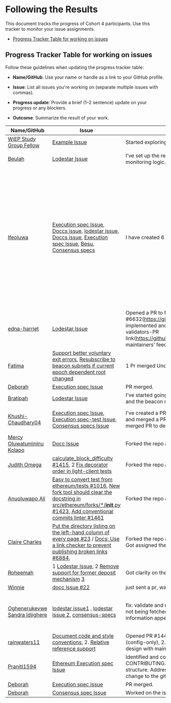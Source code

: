 # Following the Results

This document tracks the progress of Cohort 4 participants. Use this tracker to monitor your issue assignments.

- [Progress Tracker Table for working on issues](#progress-tracker-table)

## Progress Tracker Table for working on issues

Follow these guidelines when updating the progress tracker table:

- **Name/GitHub**: Use your name or handle as a link to your GitHub profile.

- **Issue**: List all issues you're working on (separate multiple issues with commas).
- **Progress update**: Provide a brief (1–2 sentence) update on your progress or any blockers.
- **Outcome**: Summarize the result of your work.

| Name/GitHub | Issue | Progress Update | Outcome |
|------------------------------------------------------|--------|-----------------|---------|
| [WiEP Study Group Fellow](https://github.com/example) | [Example Issue](https://github.com/ethereum/go-ethereum/issues/12345)  | Started exploring the codebase and understanding the problem. |🛠️         |
|     |         |        |         |         |
| [Beulah](https://github.com/Beutife) | [Lodestar Issue](https://github.com/ChainSafe/lodestar/issues/6591) | I’ve set up the repo locally and started reviewing the attestation monitoring logic. | In progress |
| [Ifeoluwa](https://github.com/pheobeayo) | [Execution spec Issue](https://github.com/ethereum/execution-specs/issues/1437), [Doccs issue](https://github.com/SamWilsn/docc/issues/17), [lodestar issue](https://github.com/ChainSafe/lodestar/issues/7431), [Doccs issue](https://github.com/SamWilsn/docc/issues/29), [Execution spec Issue](https://github.com/ethereum/execution-specs/issues/607), [Besu](https://github.com/hyperledger/besu/issues/9230#event-20175226164), [Consensus specs](https://github.com/ethereum/consensus-specs/issues/4632#event-20190185624) | I have created 6 PRs | 1. [✅ Merged](https://github.com/ethereum/execution-specs/pull/1443), 2. [In Progress](https://github.com/SamWilsn/docc/pull/25#pullrequestreview-3299405932), 3. [In progress](https://github.com/ChainSafe/lodestar/pull/8579), 4. [✅ Merged](https://github.com/ethereum/execution-specs/pull/1673), 5.  [In progress](https://github.com/hyperledger/besu/pull/9345), 6.  [✅ Merged](https://github.com/ethereum/execution-specs/pull/1443), one issue has been closed as the issue got resolved while the four others(PRs) are under review
| [edna-harriet](https://github.com/edna-harriet) | [Lodestar Issue](https://github.com/ChainSafe/lodestar/issues/6632)|Opened a PR to fix issue #6632(https://github.com/ChainSafe/lodestar/issues/6632).Successfully implemented and did manual node test for voluntary exit logic for validators-PR link(https://github.com/ChainSafe/lodestar/pull/8517.Follow up with maintainers’ feedback on automated testing tool and refine PR for merge| In Review.
|  [Fatima](https://github.com/phertyameen) | [Support better voluntary exit errors](https://github.com/ChainSafe/lodestar/issues/6330), [Resubscribe to beacon subnets if current epoch dependent root changed](https://github.com/ChainSafe/lodestar/issues/6034) | 1 Pr merged Understanding code and issue | [Merged✅ ](https://github.com/ChainSafe/lodestar/pull/8486), [In progress](https://github.com/ChainSafe/lodestar/pull/8570)
| [Deborah](https://github.com/DeborahOlaboye) | [Execution spec Issue](https://github.com/ethereum/execution-specs/issues/1424) | PR merged. | [Merged✅](https://github.com/ethereum/execution-specs/pull/1448)
| [Bratipah](https://github.com/Bratipah) | [Lodestar Issue](https://github.com/ChainSafe/lodestar/issues/5644)  |  I've started going through the repo locally and ran the light client proxy and the beacon node  | In progress
| [Khushi-Chaudhary04](https://github.com/Khushi-Chaudhary04) |[Execution spec Issue](https://github.com/ethereum/execution-specs/issues/1674), [Execution spec-test Issue](https://github.com/ethereum/execution-spec-tests/issues/1078), [Consensus specs Issue](https://github.com/ethereum/consensus-specs/issues/4638) |I've created a PR for robust project root detection, Successfully created and merged a PR with the new troubleshooting entry, Successfully merged PR to define LightClientUpdate across all light client specs. | [Created PR](https://github.com/ethereum/execution-specs/pull/1682), [Merged PR](https://github.com/ethereum/execution-spec-tests/pull/2214), <br><br> [Merged PR](https://github.com/ethereum/consensus-specs/pull/4647)|
|[Mercy Oluwatumininu Kolapo](https://github.com/mercykolapo) | [Docc Issue](https://github.com/SamWilsn/docc/issues/27#issue-3488421473) | Forked the repo and trying to understand the codebase. | In progress |
|[Judith Omega](https://github.com/omegajudith) | [calculate_block_difficulty #1415](https://github.com/ethereum/execution-specs/issues/1415),  2 [Fix decorator order in light-client tests](https://github.com/ethereum/consensus-specs/issues/4618) | Forked the repo and and created Pr for the both issues|1. [In progress ](https://github.com/ethereum/execution-specs/pull/1460), 2. [Merged](https://github.com/ethereum/consensus-specs/pull/4652)| 
|[Anuoluwapo Ali ](https://github.com/Anuoluwapo25) | [Easy to convert test from ethereum/tests #1016](https://github.com/ethereum/execution-spec-tests/issues/1016), [New fork tool should clear the docstring in src/ethereum/forks/*/__init__.py #1423](https://github.com/ethereum/execution-specs/issues/1423#), [Add conventional commits linter #1461](https://github.com/ethereum/execution-specs/issues/1461) |Forked the repo and getting familiar with the test files | 1. [✅Merged](https://github.com/ethereum/execution-specs/pull/1596#event-20388125831), 2 [In Progress](https://github.com/ethereum/execution-specs/issues/1423#issuecomment-3393459109) 
|[Claire Charles ](https://github.com/clairecharles) | [Put the directory listing on the left-hand column of every page #23](https://github.com/SamWilsn/docc/issues/23) / [Docs: Use a link checker to prevent publishing broken links #6884](https://github.com/ChainSafe/lodestar/issues/6884),   |  Forked the repo and looking through the code to familiarise myself with it, Got assigned the issue | In progress
| [Roheemah](https://github.com/AbolareRoheemah) | 1 [Lodestar Issue](https://github.com/ChainSafe/lodestar/issues/6318), 2 [Remove support for former deposit mechanism](https://github.com/ethereum/consensus-specs/issues/4684) [3](https://github.com/ethereum/consensus-specs/issues/4195)| Got clarity on the option to follow in fixing the issue. |1 [In progress](https://github.com/ethereum/consensus-specs/pull/4704),  2 [Merged✅ ](https://github.com/ethereum/consensus-specs/pull/4687)|
|   [Winnie](https://github.com/Winnie579)  | [docc Issue #22](https://github.com/SamWilsn/docc/issues/22)        |  just sent a pr, waiting for feedback/merging      |   [PR created](https://github.com/SamWilsn/docc/pull/32)      |
|[Oghenerukevwe Sandra Idjighere ](https://github.com/Sandijigs) | [lodestar issue1](https://github.com/ChainSafe/lodestar/issues/8178) , [lodestar issue 2](https://github.com/ChainSafe/lodestar/issues/8454), [consensus-specs](https://github.com/ethereum/consensus-specs/issues/4602#issuecomment-3417425644) | fix: validate and reject duplicate single-value CLI flags,fix:State by slot not being fetched correctly,fix:Modify the ad-hoc framework so this information appears additionally in a manifest.yml in every test vector.  | [PR #1447](https://github.com/ChainSafe/lodestar/pull/8564), 2. In progress,In progress, 3.[PR #4602](https://github.com/ethereum/consensus-specs/pull/4712)  |
| [rainwaters11](https://github.com/rainwaters11) | [Document code and style conventions](https://github.com/ethereum/execution-specs/issues/237), 2. [Relative reference support](https://github.com/SamWilsn/docc/issues/13) | Opened PR #1447 to add STYLE_GUIDE and tighten type-ignore policy (config-only), 2. Drafting plan for `py:` relative references; confirming design with maintainer and setting up local dev.  | [PR #1447](https://github.com/ethereum/execution-specs/pull/1447), 2. In progress |
| [Praniti1594](https://github.com/Praniti1594) | [Ethereum Execution spec Issue](https://github.com/ethereum/execution-specs/issues/1398) | Identified and corrected the outdated --evm-trace command in the CONTRIBUTING.md file, incorporating the project's new uv run command structure. Addressed reviewer feedback by reverting an unrelated change to the git clone command. | [Merged PR](https://github.com/ethereum/execution-specs/pull/1593) |
| [Deborah](https://github.com/DeborahOlaboye) | [Execution spec Issue](https://github.com/ethereum/execution-specs/issues/1456) | PR merged. | [Merged✅](https://github.com/ethereum/execution-specs/pull/1632)
| [Deborah](https://github.com/DeborahOlaboye) | [Consensus spec Issue](https://github.com/ethereum/consensus-specs/issues/4669) | Worked on the issue and raised a PR | [In progress](https://github.com/ethereum/consensus-specs/pull/4673)
